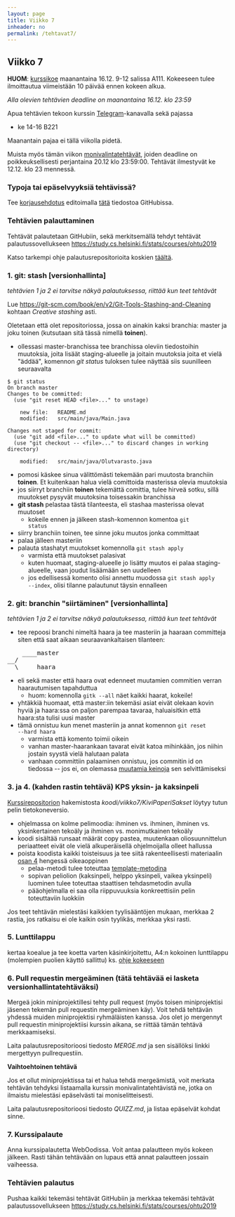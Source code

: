 ```yaml
---
layout: page
title: Viikko 7
inheader: no
permalink: /tehtavat7/
---
```


## Viikko 7

**HUOM**: [kurssikoe](https://courses.helsinki.fi/fi/TKT20006/133010615) maanantaina 16.12. 9-12 salissa A111. Kokeeseen tulee ilmoittautua viimeistään 10 päivää ennen kokeen alkua. 

*Alla olevien tehtävien deadline on maanantaina 16.12. klo 23:59*

Apua tehtävien tekoon kurssin [Telegram](https://telegram.me/ohjelmistotuotanto)-kanavalla sekä pajassa
- ke 14-16 B221

Maanantain pajaa ei tällä viikolla pidetä.

Muista myös tämän viikon [monivalintatehtävät](https://study.cs.helsinki.fi/stats/courses/ohtu2019/quiz/7), joiden deadline on poikkeuksellisesti perjantaina 20.12 klo 23:59:00. Tehtävät ilmestyvät ke 12.12. klo 23 mennessä.  

### Typoja tai epäselvyyksiä tehtävissä?

Tee [korjausehdotus](/osa0#typoja-materiaalissa) editoimalla [tätä](https://github.com/ohjelmistotuotanto-hy/ohjelmistotuotanto-hy.github.io/blob/master/tehtavat7.md) tiedostoa GitHubissa.

### Tehtävien palauttaminen

Tehtävät palautetaan GitHubiin, sekä merkitsemällä tehdyt tehtävät palautussovellukseen <https://study.cs.helsinki.fi/stats/courses/ohtu2019>

Katso tarkempi ohje palautusrepositorioita koskien [täältä](/tehtavat1#teht%C3%A4vien-palautusrepositoriot).

### 1. git: stash [versionhallinta]

_tehtävien 1 ja 2 ei tarvitse näkyä palautuksessa, riittää kun teet tehtävät_

Lue <https://git-scm.com/book/en/v2/Git-Tools-Stashing-and-Cleaning> kohtaan _Creative stashing_ asti.

Oletetaan että olet repositoriossa, jossa on ainakin kaksi branchia: master ja joku toinen (kutsutaan sitä tässä nimellä __toinen__).

* ollessasi master-branchissa tee branchissa oleviin tiedostoihin muutoksia, joita lisäät staging-alueelle ja joitain muutoksia joita et vielä "äddää", komennon _git status_ tuloksen tulee näyttää siis suunilleen seuraavalta

```
$ git status
On branch master
Changes to be committed:
  (use "git reset HEAD <file>..." to unstage)

	new file:   README.md
    modified:   src/main/java/Main.java

Changes not staged for commit:
  (use "git add <file>..." to update what will be committed)
  (use "git checkout -- <file>..." to discard changes in working directory)

	modified:   src/main/java/Olutvarasto.java              
```
 
* pomosi käskee sinua välittömästi tekemään pari muutosta branchiin __toinen__. Et kuitenkaan halua vielä comittoida masterissa olevia muutoksia
* jos siirryt branchiin __toinen__ tekemättä comittia, tulee hirveä sotku, sillä muutokset pysyvät muutoksina toisessakin branchissa
* **git stash** pelastaa tästä tilanteesta, eli stashaa masterissa olevat muutoset
  * kokeile ennen ja jälkeen stash-komennon komentoa <code>git status</code>
* siirry branchiin toinen, tee sinne joku muutos jonka committaat
* palaa jälleen masteriin
* palauta stashatyt muutokset komennolla <code>git stash apply</code>
  * varmista että muutokset palasivat
  * kuten huomaat, staging-alueelle jo lisätty muutos ei palaa staging-alueelle, vaan joudut lisäämään sen uudelleen
  * jos edellisessä komento olisi annettu muodossa <code>git stash apply --index</code>, olisi tilanne palautunut täysin ennalleen

### 2. git: branchin "siirtäminen" [versionhallinta]

_tehtävien 1 ja 2 ei tarvitse näkyä palautuksessa, riittää kun teet tehtävät_

* tee repoosi branchi nimeltä haara ja tee masteriin ja haaraan committeja siten että saat aikaan seuraavankaltaisen tilanteen:

<pre>
    ____master
__/
  \_____haara
</pre>

* eli sekä master että haara ovat edenneet muutamien commitien verran haarautumisen tapahduttua
  * huom: komennolla <code>gitk --all</code> näet kaikki haarat, kokeile!
* yhtäkkiä huomaat, että master:iin tekemäsi asiat eivät olekaan kovin hyviä ja haara:ssa on paljon parempaa tavaraa, haluaisitkin että haara:sta tulisi uusi master
* tämä onnistuu kun menet masteriin ja annat komennon <code>git reset --hard haara</code>
  * varmista että komento toimii oikein
  * vanhan master-haarankaan tavarat eivät katoa mihinkään, jos niihin jostain syystä vielä halutaan palata
  * vanhaan committiin palaaminen onnistuu, jos commitin id on tiedossa -- jos ei, on olemassa [muutamia keinoja](http://stackoverflow.com/questions/4786972/list-of-all-git-commits) sen selvittämiseksi

### 3. ja 4. (kahden rastin tehtävä) KPS yksin- ja kaksinpeli

[Kurssirepositorion](https://github.com/ohjelmistotuotanto-hy/syksy2019) hakemistosta _koodi/viikko7/KiviPaperiSakset_ löytyy tutun pelin tietokoneversio. 

* ohjelmassa on kolme pelimoodia: ihminen vs. ihminen, ihminen vs. yksinkertainen tekoäly ja ihminen vs. monimutkainen tekoäly
* koodi sisältää runsaat määrät copy pastea, muutenkaan oliosuunnittelun periaatteet eivät ole vielä alkuperäisellä ohjelmoijalla olleet hallussa
* poista koodista kaikki toisteisuus ja tee siitä rakenteellisesti materiaalin [osan 4](/osa4) hengessä oikeaoppinen
  * pelaa-metodi tulee toteuttaa [template-metodina](/osa4#suunnittelumalli-template-method-viikko-5)
  * sopivan peliolion (kaksinpeli, helppo yksinpeli, vaikea yksinpeli) luominen tulee toteuttaa staattisen tehdasmetodin avulla
  * pääohjelmalla ei saa olla riippuvuuksia konkreettisiin pelin toteuttaviin luokkiin

Jos teet tehtävän mielestäsi kaikkien tyylisääntöjen mukaan, merkkaa 2 rastia, jos ratkaisu ei ole kaikin osin tyylikäs, merkkaa yksi rasti.

### 5. Lunttilappu

kertaa koealue ja tee koetta varten käsinkirjoitettu, A4:n kokoinen lunttilappu (molempien puolien käyttö sallittu) ks. [ohje kokeeseen](/ohje_kokeeseen)

### 6. Pull requestin mergeäminen (tätä tehtävää ei lasketa versionhallintatehtäväksi)

Mergeä jokin miniprojektillesi tehty pull request (myös toisen miniprojektisi jäsenen tekemän pull requestin mergeäminen käy). Voit tehdä tehtävän yhdessä muiden miniprojektisi ryhmäläisten kanssa. Jos olet jo mergennyt pull requestin miniprojektiisi kurssin aikana, se riittää tämän tehtävä merkkaamiseksi. 

Laita palautusrepositorioosi tiedosto _MERGE.md_ ja sen sisällöksi linkki mergettyyn pullrequestiin. 

**Vaihtoehtoinen tehtävä**

Jos et ollut miniprojektissa tai et halua tehdä mergeämistä, voit merkata tehtävän tehdyksi listaamalla kurssin monivalintatehtävistä ne, jotka on ilmaistu mielestäsi epäselvästi tai moniselitteisesti. 

Laita palautusrepositorioosi tiedosto _QUIZZ.md_, ja listaa epäselvät kohdat sinne.

### 7. Kurssipalaute

Anna kurssipalautetta WebOodissa. Voit antaa palautteen myös kokeen jälkeen. Rasti tähän tehtävään on lupaus että annat palautteen jossain vaiheessa.

### Tehtävien palautus

Pushaa kaikki tekemäsi tehtävät GitHubiin ja merkkaa tekemäsi tehtävät palautussovellukseen <https://study.cs.helsinki.fi/stats/courses/ohtu2019>
